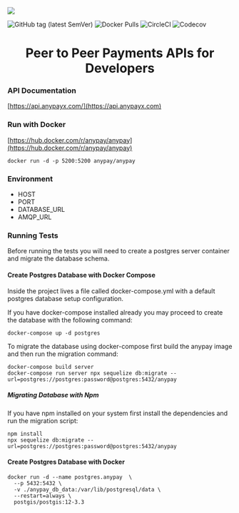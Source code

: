 ![](https://bitcoinfilesystem.com/44ccdab033dff03d755bfa0b3db669954b7855cd21ea167b812e758fe3987ddd)

![GitHub tag (latest SemVer)](https://img.shields.io/github/v/tag/anypay/anypay?style=for-the-badge)
![Docker Pulls](https://img.shields.io/docker/pulls/anypay/anypay?style=for-the-badge)
![CircleCI](https://img.shields.io/circleci/build/github/anypay/anypay?label=Circle%20CI%20Build&style=for-the-badge)
![Codecov](https://img.shields.io/codecov/c/github/anypay/anypay?style=for-the-badge&label=coverage)

<h1 style="text-align: center;">Peer to Peer Payments APIs for Developers</h1>

### API Documentation
[https://api.anypayx.com/](https://api.anypayx.com)


### Run with Docker

[https://hub.docker.com/r/anypay/anypay](https://hub.docker.com/r/anypay/anypay)

```
docker run -d -p 5200:5200 anypay/anypay
```

### Environment

- HOST
- PORT
- DATABASE_URL
- AMQP_URL

### Running Tests

Before running the tests you will need to create a postgres server container and migrate the database schema.

#### Create Postgres Database with Docker Compose

Inside the project lives a file called docker-compose.yml with a default postgres database setup configuration.

If you have docker-compose installed already you may proceed to create the database with the following command:

```
docker-compose up -d postgres
```

To migrate the database using docker-compose first build the anypay image and then run the migration command:

```
docker-compose build server
docker-compose run server npx sequelize db:migrate --url=postgres://postgres:password@postgres:5432/anypay

```

##### Migrating Database with Npm

If you have npm installed on your system first install the dependencies and run the migration script:

```
npm install
npx sequelize db:migrate --url=postgres://postgres:password@postgres:5432/anypay
```

#### Create Postgres Database with Docker

```
docker run -d --name postgres.anypay  \
  --p 5432:5432 \
  -v ./anypay_db_data:/var/lib/postgresql/data \
  --restart=always \
  postgis/postgis:12-3.3
```

